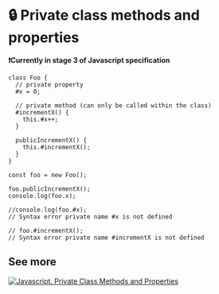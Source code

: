 # 🔒 Private class methods and properties

**❗️Currently in stage 3 of Javascript specification**

```
class Foo {
  // private property
  #x = 0;

  // private method (can only be called within the class)
  #incrementX() {
    this.#x++;
  }

  publicIncrementX() {
    this.#incrementX();
  }
}

const foo = new Foo();

foo.publicIncrementX();
console.log(foo.x);

//console.log(foo.#x);
// Syntax error private name #x is not defined

// foo.#incrementX();
// Syntax error private name #incrementX is not defined
```

## See more

[![Javascript. Private Class Methods and Properties](https://i9.ytimg.com/vi/yyuidSh4R-Y/mqdefault.jpg?time=1595835060000&sqp=CPiE-vgF&rs=AOn4CLBqM0akr2IYGvSJHDWdPUlMiSafOQ)](https://youtu.be/yyuidSh4R-Y)